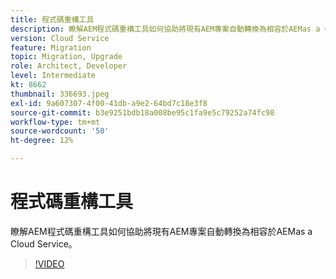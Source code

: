```yaml
---
title: 程式碼重構工具
description: 瞭解AEM程式碼重構工具如何協助將現有AEM專案自動轉換為相容於AEMas a Cloud Service。
version: Cloud Service
feature: Migration
topic: Migration, Upgrade
role: Architect, Developer
level: Intermediate
kt: 8662
thumbnail: 336693.jpeg
exl-id: 9a607307-4f00-41db-a9e2-64bd7c18e3f8
source-git-commit: b3e9251bdb18a008be95c1fa9e5c79252a74fc98
workflow-type: tm+mt
source-wordcount: '50'
ht-degree: 12%

---
```


# 程式碼重構工具

瞭解AEM程式碼重構工具如何協助將現有AEM專案自動轉換為相容於AEMas a Cloud Service。

>[!VIDEO](https://video.tv.adobe.com/v/336693?quality=12&learn=on)
